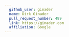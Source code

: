 ```yaml
---
  github_user: ginader
  name: Dirk Ginader
  pull_request_number: 499
  link: https://ginader.com
  affiliation: Google
---
```

